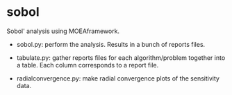 sobol
========================

Sobol' analysis using MOEAframework.  

- sobol.py: perform the analysis.  Results in a bunch of reports files.

- tabulate.py: gather reports files for each algorithm/problem together into a table.  Each column corresponds to a report file.

- radialconvergence.py: make radial convergence plots of the sensitivity data.

